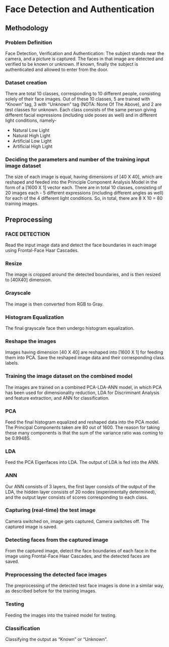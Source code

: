# Face Detection and Authentication

## Methodology

### Problem Definition
Face Detection, Verification and Authentication: The subject stands near the camera, and a picture is captured. The faces in that image are detected and verified to be known or unknown. If known, finally the subject is authenticated and allowed to enter from the door.

### Dataset creation
There are total 10 classes, corresponding to 10 different people, consisting solely of their face images. Out of these 10 classes, 5 are trained with “Known” tag, 3 with “Unknown” tag (NOTA: None Of The Above), and 2 are test classes for unknown. Each class consists of the same person giving different facial expressions (including side poses as well) and in different light conditions, namely-
* Natural Low Light
* Natural High Light
* Artificial Low Light
* Artificial High Light

### Deciding the parameters and number of the training input image dataset
The size of each image is equal, having dimensions of [40 X 40], which are reshaped and feeded into the Principle Component Analysis Model in the form of a [1600 X 1] vector each. There are in total 10 classes, consisting of 20 images each - 5 different expressions (including different angles as well) for each of the 4 different light conditions. So, in total, there are 8 X 10 = 80 training images.

## Preprocessing 

### FACE DETECTION
Read the input image data and detect the face boundaries in each image using Frontal-Face Haar Cascades.
### Resize
The image is cropped around the detected boundaries, and is then resized to [40X40] dimension. 
### Grayscale
The image is then converted from RGB to Gray.
### Histogram Equalization
The final grayscale face then undergo histogram equalization.
### Reshape the images
Images having dimension [40 X 40] are reshaped into [1600 X 1] for feeding them into PCA.
Save the reshaped image data and their corresponding class labels.
### Training the image dataset on the combined model
The images are trained on a combined PCA-LDA-ANN model, in which PCA has been used for dimensionality reduction, LDA for Discriminant Analysis and feature extraction, and ANN for classification.
### PCA
Feed the final histogram equalized and reshaped data into the PCA model. The Principal Components taken are 80 out of 1600. The reason for taking these many components is that the sum of the variance ratio was coming to be 0.99485.
### LDA
Feed the PCA Eigenfaces into LDA. The output of LDA is fed into the ANN.
### ANN
Our ANN consists of 3 layers, the first layer consists of the output of the LDA, the hidden layer consists of 20 nodes (experimentally determined), and the output layer consists of scores corresponding to each class.
### Capturing (real-time) the test image
Camera switched on, image gets captured, Camera switches off. The captured image is saved.
### Detecting faces from the captured image
From the captured image, detect the face boundaries of each face in the image using Frontal-Face Haar Cascades, and the detected faces are saved.
### Preprocessing the detected face images
The preprocessing of the detected test face images is done in a similar way, as described before for the training images.
### Testing
Feeding the images into the trained model for testing.
### Classification
Classifying the output as “Known” or “Unknown”.
